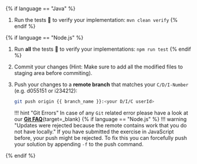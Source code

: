 
{% if language == "Java" %}
1. Run the tests 🧪 to verify your implementation: `mvn clean verify`
{% endif %}

{% if language == "Node.js" %}
1. Run **all** the tests 🧪 to verify your implementations: `npm run test`
{% endif %}

1. Commit your changes (Hint: Make sure to add all the modified files to staging area before commiting).
2. Push your changes to a **remote branch** that matches your `C/D/I-Number` (e.g. d055151 or i234212):

    ```bash
    git push origin {{ branch_name }}:<your D/I/C userId>
    ```

    !!! hint "Git Errors"
        In case of any `Git` related error please have a look at our [**Git FAQ**](../../faq/git){target=_blank}
{% if language == "Node.js" %}
    !!! warning "Updates were rejected because the remote contains work that you do not have locally."
        If you have submitted the exercise in JavaScript before, your push might be rejected. To fix this you can forcefully push your solution by appending `-f` to the push command. 

{% endif %}

